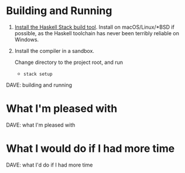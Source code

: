 # Building and Running

1.  [Install the Haskell Stack build tool][stack]. Install on
    macOS/Linux/\*BSD if possible, as the Haskell toolchain has never been
    terribly reliable on Windows.

[stack]: https://docs.haskellstack.org/en/stable/README/

2.  Install the compiler in a sandbox.

    Change directory to the project root, and run

     *  `stack setup`

DAVE: building and running


# What I'm pleased with

DAVE: what I'm pleased with


# What I would do if I had more time

DAVE: what I'd do if I had more time
